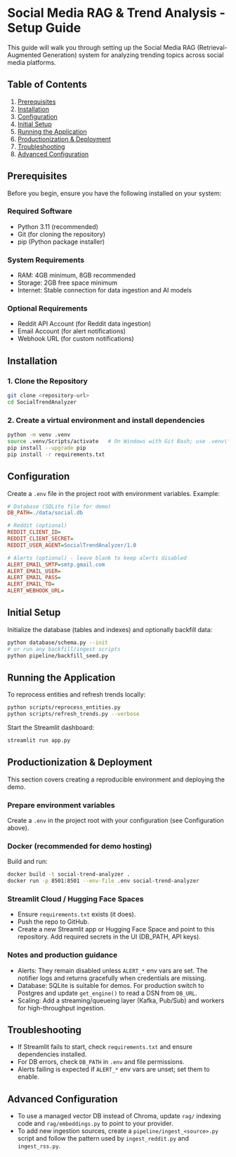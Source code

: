 # Social Media RAG & Trend Analysis - Setup Guide

This guide will walk you through setting up the Social Media RAG (Retrieval-Augmented Generation) system for analyzing trending topics across social media platforms.

## Table of Contents

1. [Prerequisites](#prerequisites)
2. [Installation](#installation)
3. [Configuration](#configuration)
4. [Initial Setup](#initial-setup)
5. [Running the Application](#running-the-application)
6. [Productionization & Deployment](#productionization--deployment)
7. [Troubleshooting](#troubleshooting)
8. [Advanced Configuration](#advanced-configuration)

## Prerequisites

Before you begin, ensure you have the following installed on your system:

### Required Software
- Python 3.11 (recommended)
- Git (for cloning the repository)
- pip (Python package installer)

### System Requirements
- RAM: 4GB minimum, 8GB recommended
- Storage: 2GB free space minimum
- Internet: Stable connection for data ingestion and AI models

### Optional Requirements
- Reddit API Account (for Reddit data ingestion)
- Email Account (for alert notifications)
- Webhook URL (for custom notifications)

## Installation

### 1. Clone the Repository

```bash
git clone <repository-url>
cd SocialTrendAnalyzer
```

### 2. Create a virtual environment and install dependencies

```bash
python -m venv .venv
source .venv/Scripts/activate   # On Windows with Git Bash; use .venv\\Scripts\\activate.bat for cmd.exe
pip install --upgrade pip
pip install -r requirements.txt
```

## Configuration

Create a `.env` file in the project root with environment variables. Example:

```ini
# Database (SQLite file for demo)
DB_PATH=./data/social.db

# Reddit (optional)
REDDIT_CLIENT_ID=
REDDIT_CLIENT_SECRET=
REDDIT_USER_AGENT=SocialTrendAnalyzer/1.0

# Alerts (optional) - leave blank to keep alerts disabled
ALERT_EMAIL_SMTP=smtp.gmail.com
ALERT_EMAIL_USER=
ALERT_EMAIL_PASS=
ALERT_EMAIL_TO=
ALERT_WEBHOOK_URL=
```

## Initial Setup

Initialize the database (tables and indexes) and optionally backfill data:

```bash
python database/schema.py --init
# or run any backfill/ingest scripts
python pipeline/backfill_seed.py
```

## Running the Application

To reprocess entities and refresh trends locally:

```bash
python scripts/reprocess_entities.py
python scripts/refresh_trends.py --verbose
```

Start the Streamlit dashboard:

```bash
streamlit run app.py
```

## Productionization & Deployment

This section covers creating a reproducible environment and deploying the demo.

### Prepare environment variables

Create a `.env` in the project root with your configuration (see Configuration above).

### Docker (recommended for demo hosting)

Build and run:

```bash
docker build -t social-trend-analyzer .
docker run -p 8501:8501 --env-file .env social-trend-analyzer
```

### Streamlit Cloud / Hugging Face Spaces

- Ensure `requirements.txt` exists (it does).
- Push the repo to GitHub.
- Create a new Streamlit app or Hugging Face Space and point to this repository. Add required secrets in the UI (DB_PATH, API keys).

### Notes and production guidance

- Alerts: They remain disabled unless `ALERT_*` env vars are set. The notifier logs and returns gracefully when credentials are missing.
- Database: SQLite is suitable for demos. For production switch to Postgres and update `get_engine()` to read a DSN from `DB_URL`.
- Scaling: Add a streaming/queueing layer (Kafka, Pub/Sub) and workers for high-throughput ingestion.

## Troubleshooting

- If Streamlit fails to start, check `requirements.txt` and ensure dependencies installed.
- For DB errors, check `DB_PATH` in `.env` and file permissions.
- Alerts failing is expected if `ALERT_*` env vars are unset; set them to enable.

## Advanced Configuration

- To use a managed vector DB instead of Chroma, update `rag/` indexing code and `rag/embeddings.py` to point to your provider.
- To add new ingestion sources, create a `pipeline/ingest_<source>.py` script and follow the pattern used by `ingest_reddit.py` and `ingest_rss.py`.
